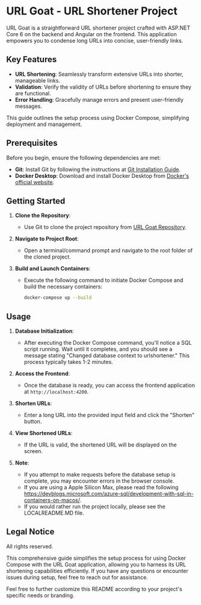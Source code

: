 # URL Goat - URL Shortener Project

URL Goat is a straightforward URL shortener project crafted with ASP.NET Core 6 on the backend and Angular on the frontend. This application empowers you to condense long URLs into concise, user-friendly links.

## Key Features

- **URL Shortening**: Seamlessly transform extensive URLs into shorter, manageable links.
- **Validation**: Verify the validity of URLs before shortening to ensure they are functional.
- **Error Handling**: Gracefully manage errors and present user-friendly messages.

This guide outlines the setup process using Docker Compose, simplifying deployment and management.

## Prerequisites

Before you begin, ensure the following dependencies are met:

- **Git**: Install Git by following the instructions at [Git Installation Guide](https://github.com/git-guides/install-git).
- **Docker Desktop**: Download and install Docker Desktop from [Docker's official website](https://www.docker.com/products/docker-desktop/).

## Getting Started

1. **Clone the Repository**:
   - Use Git to clone the project repository from [URL Goat Repository](https://github.com/sdzuo/goaturl).

2. **Navigate to Project Root**:
   - Open a terminal/command prompt and navigate to the root folder of the cloned project.

3. **Build and Launch Containers**:
   - Execute the following command to initiate Docker Compose and build the necessary containers:
     ```bash
     docker-compose up --build
     ```

## Usage 

1. **Database Initialization**:
   - After executing the Docker Compose command, you'll notice a SQL script running. Wait until it completes, and you should see a message stating "Changed database context to urlshortener." This process typically takes 1-2 minutes.

2. **Access the Frontend**:
   - Once the database is ready, you can access the frontend application at `http://localhost:4200`.

3. **Shorten URLs**:
   - Enter a long URL into the provided input field and click the "Shorten" button.

4. **View Shortened URLs**:
   - If the URL is valid, the shortened URL will be displayed on the screen.

5. **Note**:
   - If you attempt to make requests before the database setup is complete, you may encounter errors in the browser console.
   - If you are using a Apple Silicon Max, please read the following https://devblogs.microsoft.com/azure-sql/development-with-sql-in-containers-on-macos/.
   - If you would rather run the project locally, please see the LOCALREADME.MD file.

## Legal Notice

All rights reserved.

This comprehensive guide simplifies the setup process for using Docker Compose with the URL Goat application, allowing you to harness its URL shortening capabilities efficiently. If you have any questions or encounter issues during setup, feel free to reach out for assistance.

Feel free to further customize this README according to your project's specific needs or branding.
